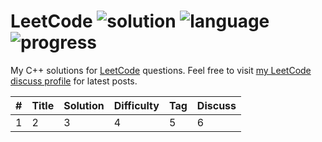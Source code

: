 # LeetCode ![solution](https://img.shields.io/badge/solution-accepted-green.svg) ![language](https://img.shields.io/badge/language-C%2B%2B-orange.svg) ![progress](https://img.shields.io/badge/progress-301%20%2F%20581-blue.svg)
My C++ solutions for [LeetCode](https://leetcode.com/problemset/algorithms/) questions. Feel free to visit [my LeetCode discuss profile](https://discuss.leetcode.com/user/zefengsong) for latest posts.

|  #  |      Title      |     Solution    |    Difficulty   | Tag  |        Discuss            |
|-----|---------------- | --------------- | --------------- | -----|-------------------------- |
| 1   |      2          | 3               |  4              |  5   |    6                      |
